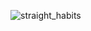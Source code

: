 ![straight_habits](https://user-images.githubusercontent.com/92364616/184653933-c03ef776-68b9-4146-91b2-fc4c18fb60e0.png)
